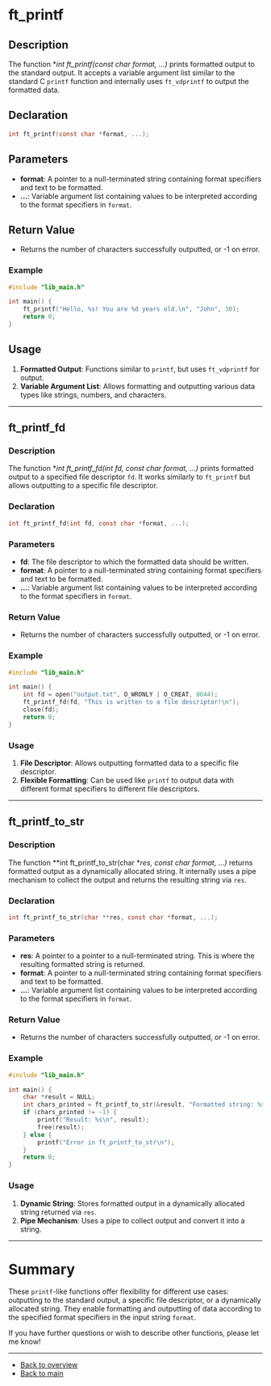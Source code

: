 # ft_printf

## Description

The function **int ft_printf(const char *format, ...)** prints formatted output to the standard output. It accepts a variable argument list similar to the standard C `printf` function and internally uses `ft_vdprintf` to output the formatted data.

## Declaration

```c
int ft_printf(const char *format, ...);
```

## Parameters

- **format**: A pointer to a null-terminated string containing format specifiers and text to be formatted.
- **...**: Variable argument list containing values to be interpreted according to the format specifiers in `format`.

## Return Value

- Returns the number of characters successfully outputted, or -1 on error.

### Example

```c
#include "lib_main.h"

int main() {
    ft_printf("Hello, %s! You are %d years old.\n", "John", 30);
    return 0;
}
```

## Usage

1. **Formatted Output**: Functions similar to `printf`, but uses `ft_vdprintf` for output.
2. **Variable Argument List**: Allows formatting and outputting various data types like strings, numbers, and characters.

---

## ft_printf_fd

### Description

The function **int ft_printf_fd(int fd, const char *format, ...)** prints formatted output to a specified file descriptor `fd`. It works similarly to `ft_printf` but allows outputting to a specific file descriptor.

### Declaration

```c
int ft_printf_fd(int fd, const char *format, ...);
```

### Parameters

- **fd**: The file descriptor to which the formatted data should be written.
- **format**: A pointer to a null-terminated string containing format specifiers and text to be formatted.
- **...**: Variable argument list containing values to be interpreted according to the format specifiers in `format`.

### Return Value

- Returns the number of characters successfully outputted, or -1 on error.

### Example

```c
#include "lib_main.h"

int main() {
    int fd = open("output.txt", O_WRONLY | O_CREAT, 0644);
    ft_printf_fd(fd, "This is written to a file descriptor!\n");
    close(fd);
    return 0;
}
```

### Usage

1. **File Descriptor**: Allows outputting formatted data to a specific file descriptor.
2. **Flexible Formatting**: Can be used like `printf` to output data with different format specifiers to different file descriptors.

---

## ft_printf_to_str

### Description

The function **int ft_printf_to_str(char **res, const char *format, ...)** returns formatted output as a dynamically allocated string. It internally uses a pipe mechanism to collect the output and returns the resulting string via `res`.

### Declaration

```c
int ft_printf_to_str(char **res, const char *format, ...);
```

### Parameters

- **res**: A pointer to a pointer to a null-terminated string. This is where the resulting formatted string is returned.
- **format**: A pointer to a null-terminated string containing format specifiers and text to be formatted.
- **...**: Variable argument list containing values to be interpreted according to the format specifiers in `format`.

### Return Value

- Returns the number of characters successfully outputted, or -1 on error.

### Example

```c
#include "lib_main.h"

int main() {
    char *result = NULL;
    int chars_printed = ft_printf_to_str(&result, "Formatted string: %s, Number: %d\n", "Hello", 123);
    if (chars_printed != -1) {
        printf("Result: %s\n", result);
        free(result);
    } else {
        printf("Error in ft_printf_to_str\n");
    }
    return 0;
}
```

### Usage

1. **Dynamic String**: Stores formatted output in a dynamically allocated string returned via `res`.
2. **Pipe Mechanism**: Uses a pipe to collect output and convert it into a string.

---

# Summary

These `printf`-like functions offer flexibility for different use cases: outputting to the standard output, a specific file descriptor, or a dynamically allocated string. They enable formatting and outputting of data according to the specified format specifiers in the input string `format`.

If you have further questions or wish to describe other functions, please let me know!

---

- [Back to overview](../Overview_about_function.md)
- [Back to main](/)